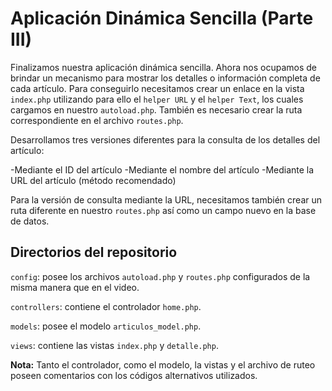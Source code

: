 # Aplicación Dinámica Sencilla (Parte III)

Finalizamos nuestra aplicación dinámica sencilla. Ahora nos ocupamos de brindar un mecanismo para mostrar los detalles o información completa de cada artículo. Para conseguirlo necesitamos crear un enlace en la vista `index.php` utilizando para ello el `helper URL` y el `helper Text`, los cuales cargamos en nuestro `autoload.php`. También es necesario crear la ruta correspondiente en el archivo `routes.php`.

Desarrollamos tres versiones diferentes para la consulta de los detalles del artículo:

-Mediante el ID del artículo
-Mediante el nombre del artículo
-Mediante la URL del artículo (método recomendado)

Para la versión de consulta mediante la URL, necesitamos también crear un ruta diferente en nuestro `routes.php` así como un campo nuevo en la base de datos.

## Directorios del repositorio

`config`: posee los archivos `autoload.php` y `routes.php` configurados de la misma manera que en el video.

`controllers`: contiene el controlador `home.php`.

`models`: posee el modelo `articulos_model.php`.

`views`: contiene las vistas `index.php` y `detalle.php`.

**Nota:** Tanto el controlador, como el modelo, la vistas y el archivo de ruteo poseen comentarios con los códigos alternativos utilizados.